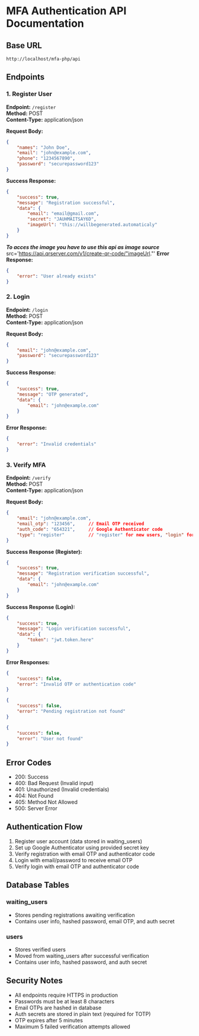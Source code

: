 # MFA Authentication API Documentation

## Base URL
```
http://localhost/mfa-php/api
```

## Endpoints

### 1. Register User
**Endpoint:** `/register`  
**Method:** POST  
**Content-Type:** application/json

**Request Body:**
```json
{
    "names": "John Doe",
    "email": "john@example.com",
    "phone": "1234567890",
    "password": "securepassword123"
}
```

**Success Response:**
```json
{
    "success": true,
    "message": "Registration successful",
    "data": {
        "email": "email@gmail.com",
        "secret": "JAUHMAITSAY6D",
        "imageUrl": "this://willbegenerated.automaticaly"
    }
}
```
***To acces the image you have to use this api as image source***
src='https://api.qrserver.com/v1/create-qr-code/"imageUrl."'
**Error Response:**
```json
{
    "error": "User already exists"
}
```

### 2. Login
**Endpoint:** `/login`  
**Method:** POST  
**Content-Type:** application/json

**Request Body:**
```json
{
    "email": "john@example.com",
    "password": "securepassword123"
}
```

**Success Response:**
```json
{
    "success": true,
    "message": "OTP generated",
    "data": {
        "email": "john@example.com"
    }
}
```

**Error Response:**
```json
{
    "error": "Invalid credentials"
}
```

### 3. Verify MFA
**Endpoint:** `/verify`  
**Method:** POST  
**Content-Type:** application/json

**Request Body:**
```json
{
    "email": "john@example.com",
    "email_otp": "123456",     // Email OTP received
    "auth_code": "654321",     // Google Authenticator code
    "type": "register"         // "register" for new users, "login" for existing users
}
```

**Success Response (Register):**
```json
{
    "success": true,
    "message": "Registration verification successful",
    "data": {
        "email": "john@example.com"
    }
}
```

**Success Response (Login):**
```json
{
    "success": true,
    "message": "Login verification successful",
    "data": {
        "token": "jwt.token.here"
    }
}
```

**Error Responses:**
```json
{
    "success": false,
    "error": "Invalid OTP or authentication code"
}
```
```json
{
    "success": false,
    "error": "Pending registration not found"
}
```
```json
{
    "success": false,
    "error": "User not found"
}
```

## Error Codes
- 200: Success
- 400: Bad Request (Invalid input)
- 401: Unauthorized (Invalid credentials)
- 404: Not Found
- 405: Method Not Allowed
- 500: Server Error

## Authentication Flow
1. Register user account (data stored in waiting_users)
2. Set up Google Authenticator using provided secret key
3. Verify registration with email OTP and authenticator code
4. Login with email/password to receive email OTP
5. Verify login with email OTP and authenticator code

## Database Tables
### waiting_users
- Stores pending registrations awaiting verification
- Contains user info, hashed password, email OTP, and auth secret

### users
- Stores verified users
- Moved from waiting_users after successful verification
- Contains user info, hashed password, and auth secret

## Security Notes
- All endpoints require HTTPS in production
- Passwords must be at least 8 characters
- Email OTPs are hashed in database
- Auth secrets are stored in plain text (required for TOTP)
- OTP expires after 5 minutes
- Maximum 5 failed verification attempts allowed